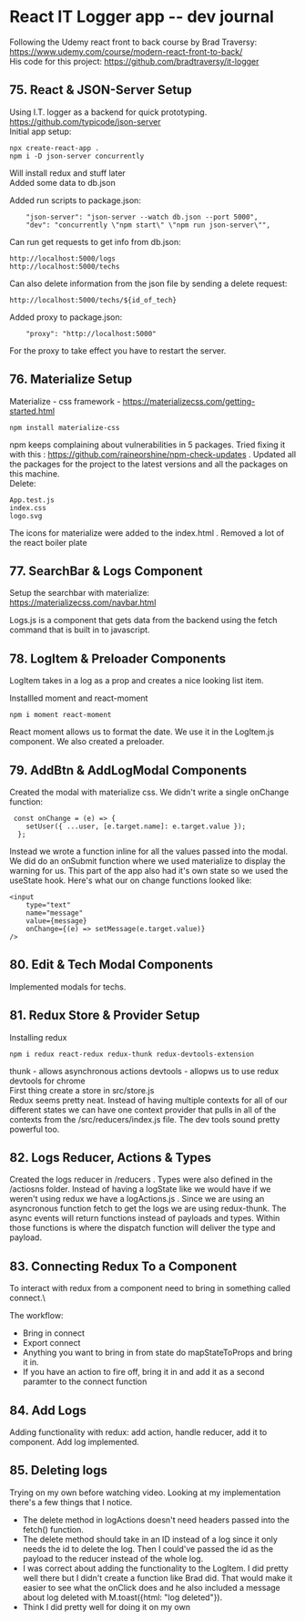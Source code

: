 # React IT Logger app -- dev journal

Following the Udemy react front to back course by Brad Traversy: https://www.udemy.com/course/modern-react-front-to-back/ \
His code for this project: https://github.com/bradtraversy/it-logger

## 75. React & JSON-Server Setup

Using I.T. logger as a backend for quick prototyping. \
https://github.com/typicode/json-server \
Initial app setup:

```
npx create-react-app .
npm i -D json-server concurrently
```

Will install redux and stuff later \
Added some data to db.json

Added run scripts to package.json:

```
    "json-server": "json-server --watch db.json --port 5000",
    "dev": "concurrently \"npm start\" \"npm run json-server\"",
```

Can run get requests to get info from db.json:

```
http://localhost:5000/logs
http://localhost:5000/techs
```

Can also delete information from the json file by sending a delete request:

```
http://localhost:5000/techs/${id_of_tech}
```

Added proxy to package.json:

```
    "proxy": "http://localhost:5000"
```

For the proxy to take effect you have to restart the server.

## 76. Materialize Setup

Materialize - css framework - https://materializecss.com/getting-started.html

```
npm install materialize-css
```

npm keeps complaining about vulnerabilities in 5 packages. Tried fixing it with this : https://github.com/raineorshine/npm-check-updates . Updated all the packages for the project to the latest versions and all the packages on this machine.\
Delete:

```
App.test.js
index.css
logo.svg
```

The icons for materialize were added to the index.html . Removed a lot of the react boiler plate

## 77. SearchBar & Logs Component

Setup the searchbar with materialize: https://materializecss.com/navbar.html

Logs.js is a component that gets data from the backend using the fetch command that is built in to javascript.

## 78. LogItem & Preloader Components

LogItem takes in a log as a prop and creates a nice looking list item.

Installled moment and react-moment

```
npm i moment react-moment
```

React moment allows us to format the date. We use it in the LogItem.js component. We also created a preloader.

## 79. AddBtn & AddLogModal Components

Created the modal with materialize css. We didn't write a single onChange function:

```
 const onChange = (e) => {
    setUser({ ...user, [e.target.name]: e.target.value });
  };
```

Instead we wrote a function inline for all the values passed into the modal. We did do an onSubmit function where we used materialize to display the warning for us. This part of the app also had it's own state so we used the useState hook. Here's what our on change functions looked like:

```
<input
    type="text"
    name="message"
    value={message}
    onChange={(e) => setMessage(e.target.value)}
/>
```

## 80. Edit & Tech Modal Components

Implemented modals for techs.

## 81. Redux Store & Provider Setup

Installing redux

```
npm i redux react-redux redux-thunk redux-devtools-extension
```

thunk - allows asynchronous actions
devtools - allopws us to use redux devtools for chrome \
First thing create a store in src/store.js \
Redux seems pretty neat. Instead of having multiple contexts for all of our different states we can have one context provider that pulls in all of the contexts from the /src/reducers/index.js file. The dev tools sound pretty powerful too.

## 82. Logs Reducer, Actions & Types

Created the logs reducer in /reducers . Types were also defined in the /actiosns folder. Instead of having a logState like we would have if we weren't using redux we have a logActions.js . Since we are using an asyncronous function fetch to get the logs we are using redux-thunk. The async events will return functions instead of payloads and types. Within those functions is where the dispatch function will deliver the type and payload.

## 83. Connecting Redux To a Component

To interact with redux from a component need to bring in something called connect.\

The workflow:

- Bring in connect
- Export connect
- Anything you want to bring in from state do mapStateToProps and bring it in.
- If you have an action to fire off, bring it in and add it as a second paramter to the connect function

## 84. Add Logs

Adding functionality with redux:
add action, handle reducer, add it to component.
Add log implemented.

## 85. Deleting logs

Trying on my own before watching video.
Looking at my implementation there's a few things that I notice.

- The delete method in logActions doesn't need headers passed into the fetch() function.
- The delete method should take in an ID instead of a log since it only needs the id to delete the log. Then I could've passed the id as the payload to the reducer instead of the whole log.
- I was correct about adding the functionality to the LogItem. I did pretty well there but I didn't create a function like Brad did. That would make it easier to see what the onClick does and he also included a message about log deleted with M.toast({html: "log deleted"}).
- Think I did pretty well for doing it on my own
